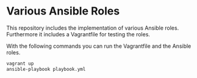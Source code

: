 # Various Ansible Roles

This repository includes the implementation of various Ansible roles.
Furthermore it includes a Vagrantfile for testing the roles.

With the following commands you can run the Vagrantfile and the Ansible roles.

```bash
vagrant up
ansible-playbook playbook.yml
```